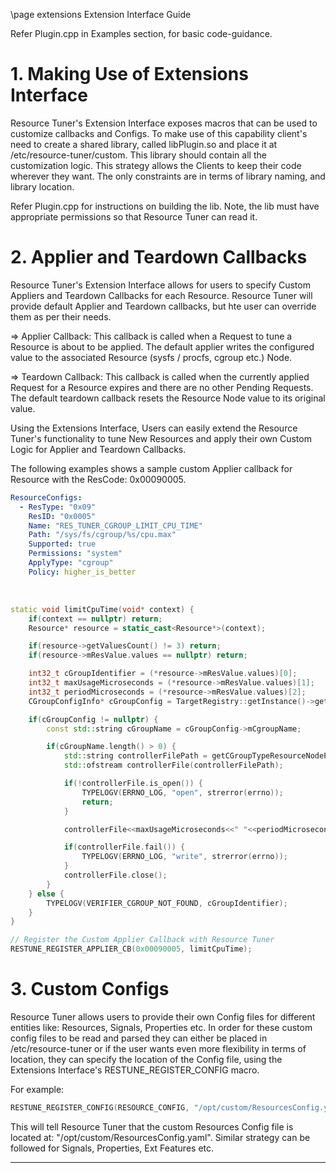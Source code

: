 \page extensions Extension Interface Guide

Refer Plugin.cpp in Examples section, for basic code-guidance.

# 1. Making Use of Extensions Interface
Resource Tuner's Extension Interface exposes macros that can be used to customize callbacks and Configs. To make use of this capability client's need to create a shared library, called libPlugin.so and place it at /etc/resource-tuner/custom.
This library should contain all the customization logic. This strategy allows the Clients to keep their code wherever they want. The only constraints are in terms of library naming, and library location.

Refer Plugin.cpp for instructions on building the lib.
Note, the lib must have appropriate permissions so that Resource Tuner can read it.

# 2. Applier and Teardown Callbacks
Resource Tuner's Extension Interface allows for users to specify Custom Appliers and Teardown Callbacks for each Resource. Resource Tuner will provide default Applier and Teardown callbacks, but hte user can override them as per their needs.

=> Applier Callback: This callback is called when a Request to tune a Resource is about to be applied. The default applier writes the configured value to the associated Resource (sysfs / procfs, cgroup etc.) Node.

=> Teardown Callback: This callback is called when the currently applied Request for a Resource expires and there are no other Pending Requests. The default teardown callback resets the Resource Node value to its original value.

Using the Extensions Interface, Users can easily extend the Resource Tuner's functionality to tune New Resources and apply their own Custom Logic for Applier and Teardown Callbacks.

The following examples shows a sample custom Applier callback for Resource with the ResCode: 0x00090005.

```yaml
ResourceConfigs:
  - ResType: "0x09"
    ResID: "0x0005"
    Name: "RES_TUNER_CGROUP_LIMIT_CPU_TIME"
    Path: "/sys/fs/cgroup/%s/cpu.max"
    Supported: true
    Permissions: "system"
    ApplyType: "cgroup"
    Policy: higher_is_better
```

<br />

```cpp
static void limitCpuTime(void* context) {
    if(context == nullptr) return;
    Resource* resource = static_cast<Resource*>(context);

    if(resource->getValuesCount() != 3) return;
    if(resource->mResValue.values == nullptr) return;

    int32_t cGroupIdentifier = (*resource->mResValue.values)[0];
    int32_t maxUsageMicroseconds = (*resource->mResValue.values)[1];
    int32_t periodMicroseconds = (*resource->mResValue.values)[2];
    CGroupConfigInfo* cGroupConfig = TargetRegistry::getInstance()->getCGroupConfig(cGroupIdentifier);

    if(cGroupConfig != nullptr) {
        const std::string cGroupName = cGroupConfig->mCgroupName;

        if(cGroupName.length() > 0) {
            std::string controllerFilePath = getCGroupTypeResourceNodePath(resource, cGroupName);
            std::ofstream controllerFile(controllerFilePath);

            if(!controllerFile.is_open()) {
                TYPELOGV(ERRNO_LOG, "open", strerror(errno));
                return;
            }

            controllerFile<<maxUsageMicroseconds<<" "<<periodMicroseconds<<std::endl;

            if(controllerFile.fail()) {
                TYPELOGV(ERRNO_LOG, "write", strerror(errno));
            }
            controllerFile.close();
        }
    } else {
        TYPELOGV(VERIFIER_CGROUP_NOT_FOUND, cGroupIdentifier);
    }
}

// Register the Custom Applier Callback with Resource Tuner
RESTUNE_REGISTER_APPLIER_CB(0x00090005, limitCpuTime);
```

# 3. Custom Configs
Resource Tuner allows users to provide their own Config files for different entities like: Resources, Signals, Properties etc. In order for these custom config files to be read and parsed they can either be placed in /etc/resource-tuner or if the user wants even more flexibility in terms of location, they can specify the location of the Config file, using the Extensions Interface's RESTUNE_REGISTER_CONFIG macro.

For example:

```cpp
RESTUNE_REGISTER_CONFIG(RESOURCE_CONFIG, "/opt/custom/ResourcesConfig.yaml")
```

This will tell Resource Tuner that the custom Resources Config file is located at: "/opt/custom/ResourcesConfig.yaml". Similar strategy can be followed for Signals, Properties, Ext Features etc.

---
